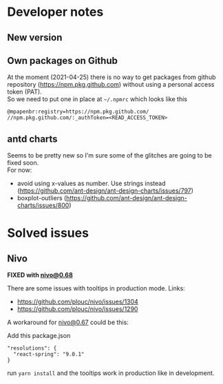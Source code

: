 # Developer notes

## New version

## Own packages on Github

At the moment (2021-04-25) there is no way to get packages from github repository (https://npm.pkg.github.com) without using a personal access token (PAT).  
So we need to put one in place at `~/.npmrc` which looks like this

```
@mpapenbr:registry=https://npm.pkg.github.com/
//npm.pkg.github.com/:_authToken=<READ_ACCESS_TOKEN>
```

## antd charts

Seems to be pretty new so I'm sure some of the glitches are going to be fixed soon.  
For now:

- avoid using x-values as number. Use strings instead (https://github.com/ant-design/ant-design-charts/issues/797)
- boxplot-outliers (https://github.com/ant-design/ant-design-charts/issues/800)

# Solved issues

## Nivo

**FIXED with nivo@0.68**

There are some issues with tooltips in production mode.
Links:

- https://github.com/plouc/nivo/issues/1304
- https://github.com/plouc/nivo/issues/1290

A workaround for nivo@0.67 could be this:

Add this package.json

```
"resolutions": {
  "react-spring": "9.0.1"
}
```

run `yarn install` and the tooltips work in production like in development.

